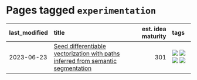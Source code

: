 # Pages tagged `experimentation`

|last_modified|title|est. idea maturity|tags
|:---|:---|---:|:---|
|2023-06-23|[Seed differentiable vectorization with paths inferred from semantic segmentation](../vectorize_anything.md)|301|[![](https://img.shields.io/badge/tag-experimentation-c6963e)](../tags/experimentation.md) [![](https://img.shields.io/badge/tag-segmentation-6013c8)](../tags/segmentation.md) [![](https://img.shields.io/badge/tag-svg-e3be61)](../tags/svg.md) [![](https://img.shields.io/badge/tag-tooling-997e5)](../tags/tooling.md)|